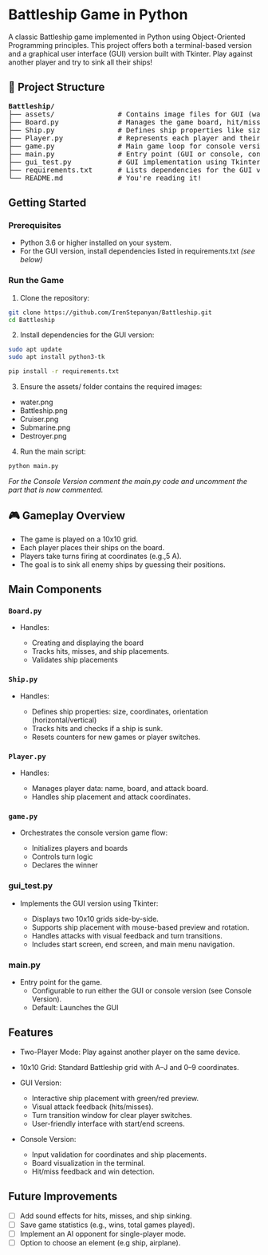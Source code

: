 # Battleship Game in Python
A classic Battleship game implemented in Python using Object-Oriented Programming principles. This project offers both a terminal-based version and a graphical user interface (GUI) version built with Tkinter. Play against another player and try to sink all their ships!

## 📁 Project Structure
<pre>
<b>Battleship/</b>
├── assets/               # Contains image files for GUI (water.png, Battleship.png, etc.)
├── Board.py              # Manages the game board, hit/miss logic, and display
├── Ship.py               # Defines ship properties like size, position, and hits
├── Player.py             # Represents each player and their actions
├── game.py               # Main game loop for console version
├── main.py               # Entry point (GUI or console, configurable)
├── gui_test.py           # GUI implementation using Tkinter
├── requirements.txt      # Lists dependencies for the GUI version
└── README.md             # You're reading it!
</pre>

## Getting Started
### Prerequisites

- Python 3.6 or higher installed on your system.
- For the GUI version, install dependencies listed in requirements.txt <i>(see below)</i>

### Run the Game

1. Clone the repository:

```bash
git clone https://github.com/IrenStepanyan/Battleship.git
cd Battleship
````

2. Install dependencies for the GUI version:
```bash
sudo apt update
sudo apt install python3-tk
```

```bash
pip install -r requirements.txt
```

3. Ensure the assets/ folder contains the required images:

- water.png
- Battleship.png
- Cruiser.png
- Submarine.png
- Destroyer.png


4. Run the main script:
```bash
python main.py
```

<i>For the Console Version comment the main.py code and uncomment the part that is now commented.</i>

## 🎮 Gameplay Overview

* The game is played on a 10x10 grid.
* Each player places their ships on the board.
* Players take turns firing at coordinates (e.g.,5 A).
* The goal is to sink all enemy ships by guessing their positions.

## Main Components
### `Board.py`

* Handles:

  * Creating and displaying the board
  * Tracks hits, misses, and ship placements.
  * Validates ship placements

### `Ship.py`

* Handles:

  * Defines ship properties: size, coordinates, orientation (horizontal/vertical)
  * Tracks hits and checks if a ship is sunk.
  * Resets counters for new games or player switches.

### `Player.py`

* Handles:

  * Manages player data: name, board, and attack board.
  * Handles ship placement and attack coordinates.

### `game.py`

* Orchestrates the console version game flow:

  * Initializes players and boards
  * Controls turn logic
  * Declares the winner

### gui_test.py

* Implements the GUI version using Tkinter:

  * Displays two 10x10 grids side-by-side.
  * Supports ship placement with mouse-based preview and rotation.
  * Handles attacks with visual feedback and turn transitions.
  * Includes start screen, end screen, and main menu navigation.

### main.py
* Entry point for the game.
  * Configurable to run either the GUI or console version (see Console Version).
  * Default: Launches the GUI

## Features

* Two-Player Mode: Play against another player on the same device.
* 10x10 Grid: Standard Battleship grid with A–J and 0–9 coordinates.

* GUI Version:
  * Interactive ship placement with green/red preview.
  * Visual attack feedback (hits/misses).
  * Turn transition window for clear player switches.
  * User-friendly interface with start/end screens.

* Console Version:
  * Input validation for coordinates and ship placements.
  * Board visualization in the terminal.
  * Hit/miss feedback and win detection.

## Future Improvements

* [ ] Add sound effects for hits, misses, and ship sinking.
* [ ] Save game statistics (e.g., wins, total games played).
* [ ] Implement an AI opponent for single-player mode.
* [ ] Option to choose an element (e.g ship, airplane).
